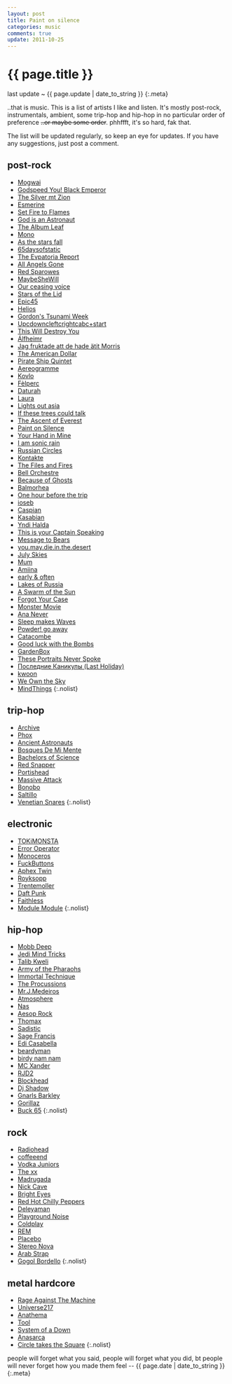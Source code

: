 ```yaml
---
layout: post
title: Paint on silence
categories: music
comments: true
update: 2011-10-25
---
```


{{ page.title }}
================
last update ~ {{ page.update | date_to_string }}
{:.meta}

..that is music. This is a list of artists I like and listen.
It's mostly post-rock, instrumentals, ambient, some trip-hop and hip-hop
in no particular order of preference <span style="text-decoration: line-through;">..or maybe some order</span>.
phhffft, it's so hard, fak that.

The list will be updated regularly, so keep an eye for updates.
If you have any suggestions, just post a comment.

post-rock
---------
* [Mogwai](http://www.myspace.com/mogwai)
* [Godspeed You! Black Emperor](http://www.myspace.com/gybeconstellation)
* [The Silver mt Zion](http://www.myspace.com/asilvermtzion)
* [Esmerine](http://www.esmerine.com/listen/)
* [Set Fire to Flames](http://www.myspace.com/setfiretoflames1)
* [God is an Astronaut](http://www.myspace.com/godisanastronaut)
* [The Album Leaf](http://www.myspace.com/thealbumleaf)
* [Mono](http://www.myspace.com/monojp)
* [As the stars fall](http://asthestarsfall.bandcamp.com/)
* [65daysofstatic](http://www.myspace.com/65propaganda)
* [The Evpatoria Report](http://the-evpatoria-report.bandcamp.com/)
* [All Angels Gone](http://www.myspace.com/allangelsgone)
* [Red Sparowes](http://redsparowes.bandcamp.com/)
* [MaybeSheWill](http://robotneedshome.bandcamp.com/)
* [Our ceasing voice](http://ourceasingvoice.bandcamp.com/)
* [Stars of the Lid](http://www.myspace.com/starsofthelid)
* [Epic45](http://www.myspace.com/epic45)
* [Helios](http://www.myspace.com/heliosmusic)
* [Gordon's Tsunami Week](http://www.myspace.com/gordonstsunamiweek)
* [Upcdowncleftcrightcabc+start](http://www.myspace.com/upcdownc)
* [This Will Destroy You](http://www.myspace.com/thiswilldestroyyou)
* [Álfheimr](http://alfheimr.bandcamp.com/)
* [Jag fruktade att de hade ätit Morris](http://jagfruktadeattdehadeatitmorris.bandcamp.com/)
* [The American Dollar](http://theamericandollar.bandcamp.com/)
* [Pirate Ship Quintet](http://www.myspace.com/thepirateshipquintet)
* [Aereogramme](http://www.myspace.com/aereogrammeofficial)
* [Kovlo](http://kovlo.bandcamp.com/)
* [Fèlperc](http://www.myspace.com/felperc)
* [Daturah](http://www.myspace.com/daturah)
* [Laura](http://www.myspace.com/lauranoise)
* [Lights out asia](http://www.myspace.com/lightsoutasia)
* [If these trees could talk](http://www.myspace.com/ifthesetreescouldtalk)
* [The Ascent of Everest](http://www.myspace.com/theascentofeverest)
* [Paint on Silence](http://paintonsilence.bandcamp.com/)
* [Your Hand in Mine](http://www.myspace.com/theyourhandinmine)
* [I am sonic rain](http://www.myspace.com/iamsonicrain)
* [Russian Circles](http://www.myspace.com/russiancircles)
* [Kontakte](http://kontakte.bandcamp.com/)
* [The Files and Fires](http://thefilesandfires.bandcamp.com/)
* [Bell Orchestre](http://www.myspace.com/bellorchestre)
* [Because of Ghosts](http://www.myspace.com/becauseofghostsband)
* [Balmorhea](http://www.myspace.com/balmorhea)
* [One hour before the trip](http://www.myspace.com/ohbtt)
* [ioseb](http://www.myspace.com/ioseb)
* [Caspian](http://caspiantheband.bandcamp.com/)
* [Kasabian](http://www.myspace.com/kasabian)
* [Yndi Halda](http://www.myspace.com/yndihalda)
* [This is your Captain Speaking](http://www.myspace.com/tiycs)
* [Message to Bears](http://messagetobears.bandcamp.com/)
* [you.may.die.in.the.desert](http://youmaydieinthedesert.bandcamp.com/)
* [July Skies](http://www.myspace.com/julyskies)
* [Mum](http://www.myspace.com/mumtheband)
* [Amiina](http://www.myspace.com/amiina)
* [early & often](http://earlyandoften.bandcamp.com/)
* [Lakes of Russia](http://www.myspace.com/lakesofrussia)
* [A Swarm of the Sun](http://www.myspace.com/aswarmofthesun)
* [Forgot Your Case](http://www.myspace.com/forgotyourcase)
* [Monster Movie](http://www.myspace.com/monstermovie)
* [Ana Never](http://www.myspace.com/ananever)
* [Sleep makes Waves](http://sleepmakeswaves.bandcamp.com/)
* [Powder! go away](http://www.myspace.com/562220910)
* [Catacombe](http://www.myspace.com/catacombeband)
* [Good luck with the Bombs](http://www.myspace.com/goodluckwiththebombs)
* [GardenBox](http://www.myspace.com/gardenbox)
* [These Portraits Never Spoke](http://www.myspace.com/theseportraitsneverspoke)
* [Последние Каникулы (Last Holiday)](http://www.myspace.com/posledniekanikuly)
* [kwoon](http://www.myspace.com/kwoonmusic)
* [We Own the Sky](http://www.myspace.com/weowntheskygr)
* [MindThings](http://music.mindthings.net/)
{:.nolist}

trip-hop
--------
* [Archive](http://www.myspace.com/archiveuk)
* [Phox](http://www.myspace.com/phoxmurder)
* [Ancient Astronauts](http://www.myspace.com/ancientastronautsswitch)
* [Bosques De Mi Mente](http://www.myspace.com/bosquesdemimente)
* [Bachelors of Science](http://bachelorsofscience.bandcamp.com/)
* [Red Snapper](http://www.myspace.com/redsnapperofficial)
* [Portishead](http://www.myspace.com/portisheadalbum3)
* [Massive Attack](http://www.myspace.com/massiveattack)
* [Bonobo](http://www.myspace.com/sibonobo)
* [Saltillo](http://www.myspace.com/saltillo)
* [Venetian Snares](http://www.myspace.com/venetiansnares)
{:.nolist}

electronic
----------
* [TOKiMONSTA](http://www.myspace.com/tokibeats)
* [Error Operator](http://soundcloud.com/erroropsmusic)
* [Monoceros](http://monocerosblog.wordpress.com/downloads/)
* [FuckButtons](http://www.myspace.com/fuckbuttons)
* [Aphex Twin](http://www.myspace.com/aphextwins777)
* [Royksopp](http://www.myspace.com/royksopp)
* [Trentemoller](http://www.myspace.com/trentemoeller)
* [Daft Punk](http://www.myspace.com/daftpunk)
* [Faithless](http://www.myspace.com/faithless)
* [Module Module](http://modulemodule.com/Module_Module/Audio.html)
{:.nolist}

hip-hop
-------
* [Mobb Deep](http://www.myspace.com/mobbdeep)
* [Jedi Mind Tricks](http://www.myspace.com/jedimindtricks)
* [Talib Kweli](http://www.myspace.com/talibkweli)
* [Army of the Pharaohs](http://www.myspace.com/armyofthepharaohs)
* [Immortal Technique](http://www.myspace.com/immortaltechnique)
* [The Procussions](http://www.myspace.com/theprocussions)
* [Mr.J.Medeiros](http://www.myspace.com/mrjmedeiros)
* [Atmosphere](http://www.myspace.com/atmosphere)
* [Nas](http://www.myspace.com/nas)
* [Aesop Rock](http://www.myspace.com/aesoprockwins)
* [Thomax](http://www.myspace.com/thomaxbeats)
* [Sadistic](http://sadistik.bandcamp.com/)
* [Sage Francis](http://www.myspace.com/sagefrancis)
* [Edi Casabella](http://www.myspace.com/edicasabella)
* [beardyman](http://www.myspace.com/beardyman)
* [birdy nam nam](http://www.myspace.com/birdynamnam)
* [MC Xander](http://www.myspace.com/mcxande)
* [RJD2](http://rjd2.bandcamp.com/)
* [Blockhead](http://www.myspace.com/theblockishot)
* [Dj Shadow](http://www.myspace.com/djshadow)
* [Gnarls Barkley](http://www.myspace.com/gnarlsbarkley)
* [Gorillaz](http://www.myspace.com/gorillaz)
* [Buck 65](http://www.myspace.com/buck65)
{:.nolist}

rock
----
* [Radiohead](http://www.myspace.com/radiohead)
* [coffeeend](http://www.myspace.com/coffeeend)
* [Vodka Juniors](http://www.darkpoetry.gr/lyrix.php)
* [The xx](http://www.myspace.com/thexx)
* [Madrugada](http://www.myspace.com/wearemadrugada)
* [Nick Cave](http://www.myspace.com/nickcaveandthebadseeds)
* [Bright Eyes](http://www.myspace.com/brighteyes)
* [Red Hot Chilly Peppers](http://www.myspace.com/redhotchilipeppers)
* [Deleyaman](http://www.myspace.com/deleyaman)
* [Playground Noise](http://www.myspace.com/playgroundnoise)
* [Coldplay](http://www.myspace.com/coldplay)
* [REM](http://www.myspace.com/rem)
* [Placebo](http://www.myspace.com/placebo)
* [Stereo Nova](http://www.myspace.com/stolenbikemusic)
* [Arab Strap](http://www.myspace.com/arabstrapmusic)
* [Gogol Bordello](http://www.myspace.com/gogolbordello)
{:.nolist}

metal hardcore
--------------
* [Rage Against The Machine](http://www.myspace.com/ratm)
* [Universe217](http://www.myspace.com/universe217)
* [Anathema](http://www.myspace.com/weareanathema)
* [Tool](http://www.myspace.com/tool)
* [System of a Down](http://www.toolband.com/album/index.html)
* [Anasarca](http://www.myspace.com/anasarcadc)
* [Circle takes the Square](http://ctts.bandcamp.com/)
{:.nolist}

people will forget what you said, people will forget what you did,
bt people will never forget how you made them feel -- {{ page.date | date_to_string }}
{:.meta}
